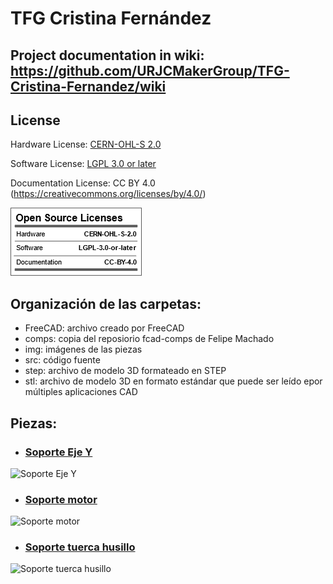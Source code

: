 # TFG Cristina Fernández

## Project documentation in wiki: https://github.com/URJCMakerGroup/TFG-Cristina-Fernandez/wiki

## License

Hardware License: [CERN-OHL-S 2.0](cern_ohl_s_v2.txt)

Software License: [LGPL 3.0 or later](License.md)

Documentation License: CC BY 4.0 (https://creativecommons.org/licenses/by/4.0/)

![licence summary](img/oshw_lic.png)

## Organización de las carpetas:

- FreeCAD: archivo creado por FreeCAD
- comps: copia del reposiorio fcad-comps de Felipe Machado
- img: imágenes de las piezas
- src: código fuente
- step: archivo de modelo 3D formateado en STEP
- stl: archivo de modelo 3D en formato estándar que puede ser leído epor múltiples aplicaciones CAD

## Piezas:

- ### [Soporte Eje Y](https://github.com/URJCMakerGroup/TFG---Cristina---Fernandez/blob/main/src/base_class.py)

![Soporte Eje Y](https://github.com/URJCMakerGroup/TFG-Cristina-Fernandez/blob/main/img/base_class_README.PNG) </center>

- ### [Soporte motor](https://github.com/URJCMakerGroup/TFG-Cristina-Fernandez/blob/main/src/NemaMotorHolder_class.py)


![Soporte motor](https://github.com/URJCMakerGroup/TFG-Cristina-Fernandez/blob/main/img/NemaMotorHolder_class_README.PNG) </center>

- ### [Soporte tuerca husillo](https://github.com/URJCMakerGroup/TFG---Cristina---Fernandez/blob/main/src/board_class.py)

![Soporte tuerca husillo](https://github.com/URJCMakerGroup/TFG-Cristina-Fernandez/blob/main/img/board_class_README.PNG) </center>



